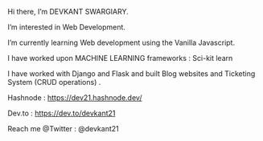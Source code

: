 Hi there, I’m DEVKANT SWARGIARY.


I’m interested in Web Development.


I’m currently learning Web development using the Vanilla Javascript.


I have worked upon MACHINE LEARNING frameworks : Sci-kit learn

I have worked with Django and Flask and built Blog websites and Ticketing System (CRUD operations) .



Hashnode :  https://dev21.hashnode.dev/

Dev.to :    https://dev.to/devkant21

Reach me @Twitter : @devkant21

<!---
Devkant21/Devkant21 is a ✨ special ✨ repository because its `README.md` (this file) appears on your GitHub profile.
You can click the Preview link to take a look at your changes.
--->
